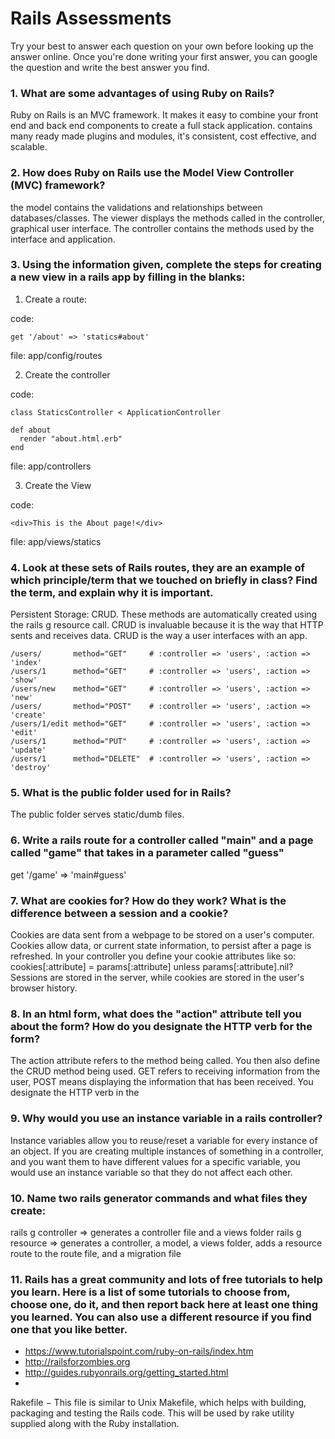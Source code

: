 # Rails Assessments

Try your best to answer each question on your own before looking up the answer online. Once you're done writing your first answer, you can google the question and write the best answer you find.

### 1. What are some advantages of using Ruby on Rails?

Ruby on Rails is an MVC framework.  It makes it easy to combine your front end and back end components to create a full stack application.  contains many ready made plugins and modules, it's consistent, cost effective, and scalable.

### 2. How does Ruby on Rails use the Model View Controller (MVC) framework?

the model contains the validations and relationships between databases/classes.  The viewer displays the methods called in the controller, graphical user interface.  The controller contains the methods used by the interface and application.

### 3. Using the information given, complete the steps for creating a new view in a rails app by filling in the blanks:

  1. Create a route: 
  
  code: 
  ```
  get '/about' => 'statics#about' 
  ```
  file: app/config/routes
  
  2. Create the controller
  
  code: 
  ```
  class StaticsController < ApplicationController
  
  def about 
    render "about.html.erb"
  end
  ```
  
  file: app/controllers

  3. Create the View
  
  code: 
  
  ```
  <div>This is the About page!</div>
  ```
  
  file: app/views/statics
  
  
### 4. Look at these sets of Rails routes, they are an example of which principle/term that we touched on briefly in class? Find the term, and explain why it is important.

Persistent Storage: CRUD.  These methods are automatically created using the rails g resource call.  CRUD is invaluable because it is the way that HTTP sents and receives data.  CRUD is the way a user interfaces with an app.

```
/users/       method="GET"     # :controller => 'users', :action => 'index'
/users/1      method="GET"     # :controller => 'users', :action => 'show'
/users/new    method="GET"     # :controller => 'users', :action => 'new'
/users/       method="POST"    # :controller => 'users', :action => 'create'
/users/1/edit method="GET"     # :controller => 'users', :action => 'edit'
/users/1      method="PUT"     # :controller => 'users', :action => 'update'
/users/1      method="DELETE"  # :controller => 'users', :action => 'destroy'
```

### 5. What is the public folder used for in Rails?

The public folder serves static/dumb files.  

### 6. Write a rails route for a controller called "main" and a page called "game" that takes in a parameter called "guess"

get '/game' => 'main#guess'

### 7. What are cookies for? How do they work? What is the difference between a session and a cookie?

Cookies are data sent from a webpage to be stored on a user's computer.  Cookies allow data, or current state information, to persist after a page is refreshed.  In your controller you  define your cookie attributes like so: cookies[:attribute] = params[:attribute] unless params[:attribute].nil?
Sessions are stored in the server, while cookies are stored in the user's browser history.

### 8. In an html form, what does the "action" attribute tell you about the form?  How do you designate the HTTP verb for the form?

The action attribute refers to the method being called.  You then also define the CRUD method being used. GET refers to receiving information from the user, POST means displaying the information that has been received.  You designate the HTTP verb in the <form method = "GET">

### 9. Why would you use an instance variable in a rails controller?

Instance variables allow you to reuse/reset a variable for every instance of an object.  If you are creating multiple instances of something in a controller, and you want them to have different values for a specific variable, you would use an instance variable so that they do not affect each other. 

### 10. Name two rails generator commands and what files they create:

rails g controller => generates a controller file and a views folder
rails g resource => generates a controller, a model, a views folder, adds a resource route to the route file, and a migration file 

### 11. Rails has a great community and lots of free tutorials to help you learn. Here is a list of some tutorials to choose from, choose one, do it, and then report back here at least one thing you learned. You can also use a different resource if you find one that you like better. 

- https://www.tutorialspoint.com/ruby-on-rails/index.htm
- http://railsforzombies.org
- http://guides.rubyonrails.org/getting_started.html
- 
Rakefile − This file is similar to Unix Makefile, which helps with building, packaging and testing the Rails code. This will be used by rake utility supplied along with the Ruby installation.
